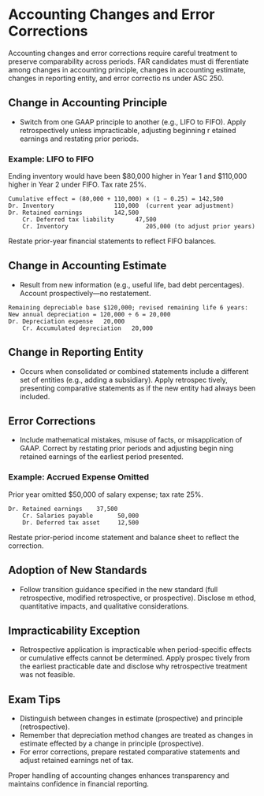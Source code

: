 # Accounting Changes and Error Corrections

Accounting changes and error corrections require careful treatment to preserve comparability across periods. FAR candidates must di
fferentiate among changes in accounting principle, changes in accounting estimate, changes in reporting entity, and error correctio
ns under ASC 250.

## Change in Accounting Principle

- Switch from one GAAP principle to another (e.g., LIFO to FIFO). Apply retrospectively unless impracticable, adjusting beginning r
  etained earnings and restating prior periods.

### Example: LIFO to FIFO

Ending inventory would have been $80,000 higher in Year 1 and $110,000 higher in Year 2 under FIFO. Tax rate 25%.

```text
Cumulative effect = (80,000 + 110,000) × (1 − 0.25) = 142,500
Dr. Inventory                 110,000  (current year adjustment)
Dr. Retained earnings         142,500
    Cr. Deferred tax liability      47,500
    Cr. Inventory                      205,000 (to adjust prior years)
```

Restate prior-year financial statements to reflect FIFO balances.

## Change in Accounting Estimate

- Result from new information (e.g., useful life, bad debt percentages). Account prospectively—no restatement.

```text
Remaining depreciable base $120,000; revised remaining life 6 years:
New annual depreciation = 120,000 ÷ 6 = 20,000
Dr. Depreciation expense   20,000
    Cr. Accumulated depreciation   20,000
```

## Change in Reporting Entity

- Occurs when consolidated or combined statements include a different set of entities (e.g., adding a subsidiary). Apply retrospec
  tively, presenting comparative statements as if the new entity had always been included.

## Error Corrections

- Include mathematical mistakes, misuse of facts, or misapplication of GAAP. Correct by restating prior periods and adjusting begin
  ning retained earnings of the earliest period presented.

### Example: Accrued Expense Omitted

Prior year omitted $50,000 of salary expense; tax rate 25%.

```text
Dr. Retained earnings    37,500
    Cr. Salaries payable       50,000
    Dr. Deferred tax asset     12,500
```

Restate prior-period income statement and balance sheet to reflect the correction.

## Adoption of New Standards

- Follow transition guidance specified in the new standard (full retrospective, modified retrospective, or prospective). Disclose m
  ethod, quantitative impacts, and qualitative considerations.

## Impracticability Exception

- Retrospective application is impracticable when period-specific effects or cumulative effects cannot be determined. Apply prospec
  tively from the earliest practicable date and disclose why retrospective treatment was not feasible.

## Exam Tips

- Distinguish between changes in estimate (prospective) and principle (retrospective).
- Remember that depreciation method changes are treated as changes in estimate effected by a change in principle (prospective).
- For error corrections, prepare restated comparative statements and adjust retained earnings net of tax.

Proper handling of accounting changes enhances transparency and maintains confidence in financial reporting.

